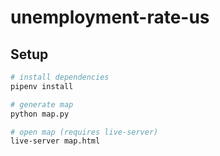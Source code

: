 # unemployment-rate-us

## Setup

``` bash
# install dependencies
pipenv install

# generate map
python map.py

# open map (requires live-server)
live-server map.html
```
